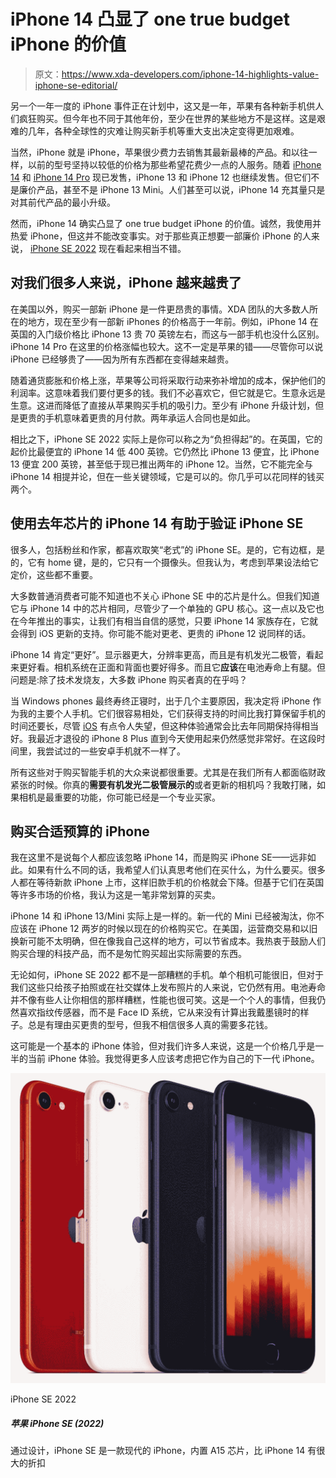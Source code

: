 # iPhone 14 凸显了 one true budget iPhone 的价值

> 原文：<https://www.xda-developers.com/iphone-14-highlights-value-iphone-se-editorial/>

另一个一年一度的 iPhone 事件正在计划中，这又是一年，苹果有各种新手机供人们疯狂购买。但今年也不同于其他年份，至少在世界的某些地方不是这样。这是艰难的几年，各种全球性的灾难让购买新手机等重大支出决定变得更加艰难。

当然，iPhone 就是 iPhone，苹果很少费力去销售其最新最棒的产品。和以往一样，以前的型号坚持以较低的价格为那些希望花费少一点的人服务。随着 [iPhone 14](https://www.xda-developers.com/apple-iphone-14/) 和 [iPhone 14 Pro](https://www.xda-developers.com/apple-iphone-14-pro/) 现已发售，iPhone 13 和 iPhone 12 也继续发售。但它们不是廉价产品，甚至不是 iPhone 13 Mini。人们甚至可以说，iPhone 14 充其量只是对其前代产品的最小升级。

然而，iPhone 14 确实凸显了 one true budget iPhone 的价值。诚然，我使用并热爱 iPhone，但这并不能改变事实。对于那些真正想要一部廉价 iPhone 的人来说， [iPhone SE 2022](https://www.xda-developers.com/apple-iphone-se-3-review/) 现在看起来相当不错。

## 对我们很多人来说，iPhone 越来越贵了

在美国以外，购买一部新 iPhone 是一件更昂贵的事情。XDA 团队的大多数人所在的地方，现在至少有一部新 iPhones 的价格高于一年前。例如，iPhone 14 在英国的入门级价格比 iPhone 13 贵 70 英镑左右，而这与一部手机也没什么区别。iPhone 14 Pro 在这里的价格涨幅也较大。这不一定是苹果的错——尽管你可以说 iPhone 已经够贵了——因为所有东西都在变得越来越贵。

随着通货膨胀和价格上涨，苹果等公司将采取行动来弥补增加的成本，保护他们的利润率。这意味着我们要付更多的钱。我们不必喜欢它，但它就是它。生意永远是生意。这进而降低了直接从苹果购买手机的吸引力。至少有 iPhone 升级计划，但是更贵的手机意味着更贵的月付款。两年承运人合同也是如此。

相比之下，iPhone SE 2022 实际上是你可以称之为“负担得起”的。在英国，它的起价比最便宜的 iPhone 14 低 400 英镑。它仍然比 iPhone 13 便宜，比 iPhone 13 便宜 200 英镑，甚至低于现已推出两年的 iPhone 12。当然，它不能完全与 iPhone 14 相提并论，但在一些关键领域，它是可以的。你几乎可以花同样的钱买两个。

## 使用去年芯片的 iPhone 14 有助于验证 iPhone SE

很多人，包括粉丝和作家，都喜欢取笑“老式”的 iPhone SE。是的，它有边框，是的，它有 home 键，是的，它只有一个摄像头。但我认为，考虑到苹果设法给它定价，这些都不重要。

大多数普通消费者可能不知道也不关心 iPhone SE 中的芯片是什么。但我们知道它与 iPhone 14 中的芯片相同，尽管少了一个单独的 GPU 核心。这一点以及它也在今年推出的事实，让我们有相当自信的感觉，只要 iPhone 14 家族存在，它就会得到 iOS 更新的支持。你可能不能对更老、更贵的 iPhone 12 说同样的话。

iPhone 14 肯定“更好”。显示器更大，分辨率更高，而且是有机发光二极管，看起来更好看。相机系统在正面和背面也要好得多。而且它**应该**在电池寿命上有腿。但问题是:除了技术发烧友，大多数 iPhone 购买者真的在乎吗？

当 Windows phones 最终寿终正寝时，出于几个主要原因，我决定将 iPhone 作为我的主要个人手机。它们很容易相处，它们获得支持的时间比我打算保留手机的时间还要长，尽管 [iOS](https://www.xda-developers.com/ios-16) 有点令人失望，但这种体验通常会比去年同期保持得相当好。我最近才退役的 iPhone 8 Plus 直到今天使用起来仍然感觉非常好。在这段时间里，我尝试过的一些安卓手机就不一样了。

所有这些对于购买智能手机的大众来说都很重要。尤其是在我们所有人都面临财政紧张的时候。你真的**需要有机发光二极管展示的**或者更新的相机吗？我敢打赌，如果相机是最重要的功能，你可能已经是一个专业买家。

## 购买合适预算的 iPhone

我在这里不是说每个人都应该忽略 iPhone 14，而是购买 iPhone SE——远非如此。如果有什么不同的话，我希望人们认真思考他们在买什么，为什么要买。很多人都在等待新款 iPhone 上市，这样旧款手机的价格就会下降。但基于它们在英国等许多市场的价格，我认为这是一笔非常划算的买卖。

iPhone 14 和 iPhone 13/Mini 实际上是一样的。新一代的 Mini 已经被淘汰，你不应该在 iPhone 12 两岁的时候以现在的价格购买它。在美国，运营商交易和以旧换新可能不太明确，但在像我自己这样的地方，可以节省成本。我热衷于鼓励人们购买合理的科技产品，而不是匆忙购买超出实际需要的东西。

无论如何，iPhone SE 2022 都不是一部糟糕的手机。单个相机可能很旧，但对于我们这些只给孩子拍照或在社交媒体上发布照片的人来说，它仍然有用。电池寿命并不像有些人让你相信的那样糟糕，性能也很可笑。这是一个个人的事情，但我仍然喜欢指纹传感器，而不是 Face ID 系统，它从来没有计算出我戴墨镜时的样子。总是有理由买更贵的型号，但我不相信很多人真的需要多花钱。

这可能是一个基本的 iPhone 体验，但对我们许多人来说，这是一个价格几乎是一半的当前 iPhone 体验。我觉得更多人应该考虑把它作为自己的下一代 iPhone。

 <picture>![Getting past the design the iPhone SE is a modern iPhone inside with the A15 chip at a significant discount over the iPhone 14](img/d9e92b2aed7e623549e2961fc5ea56a1.png)</picture> 

iPhone SE 2022

##### 苹果 iPhone SE (2022)

通过设计，iPhone SE 是一款现代的 iPhone，内置 A15 芯片，比 iPhone 14 有很大的折扣